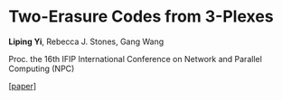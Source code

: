 <!-- ---
title: "Two-Erasure Codes from 3-Plexes"
collection: publications
date: 2019-08-24
venue: 'Proc. the 16th IFIP International Conference on Network and Parallel Computing (NPC)'
paperurl: 'https://link.springer.com/chapter/10.1007/978-3-030-30709-7_21'
--- -->
<!-- This paper is about how to utilize Latin Square to construct Erasure Codes with low compuatation complexity. -->
# Two-Erasure Codes from 3-Plexes

**Liping Yi**, Rebecca J. Stones, Gang Wang

Proc. the 16th IFIP International Conference on Network and Parallel Computing (NPC)

[[paper]](https://link.springer.com/chapter/10.1007/978-3-030-30709-7_21)

